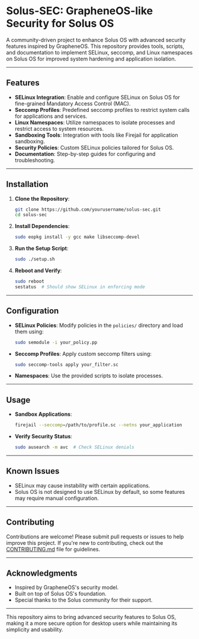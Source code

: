 # **Solus-SEC: GrapheneOS-like Security for Solus OS**

A community-driven project to enhance Solus OS with advanced security features inspired by GrapheneOS. This repository provides tools, scripts, and documentation to implement SELinux, seccomp, and Linux namespaces on Solus OS for improved system hardening and application isolation.

---

## **Features**

- **SELinux Integration**: Enable and configure SELinux on Solus OS for fine-grained Mandatory Access Control (MAC).
- **Seccomp Profiles**: Predefined seccomp profiles to restrict system calls for applications and services.
- **Linux Namespaces**: Utilize namespaces to isolate processes and restrict access to system resources.
- **Sandboxing Tools**: Integration with tools like Firejail for application sandboxing.
- **Security Policies**: Custom SELinux policies tailored for Solus OS.
- **Documentation**: Step-by-step guides for configuring and troubleshooting.

---

## **Installation**

1. **Clone the Repository**:
   ```bash
   git clone https://github.com/yourusername/solus-sec.git
   cd solus-sec
   ```

2. **Install Dependencies**:
   ```bash
   sudo eopkg install -y gcc make libseccomp-devel
   ```

3. **Run the Setup Script**:
   ```bash
   sudo ./setup.sh
   ```

4. **Reboot and Verify**:
   ```bash
   sudo reboot
   sestatus  # Should show SELinux in enforcing mode
   ```

---

## **Configuration**

- **SELinux Policies**: Modify policies in the ```policies/``` directory and load them using:
  ```bash
  sudo semodule -i your_policy.pp
  ```
- **Seccomp Profiles**: Apply custom seccomp filters using:
  ```bash
  sudo seccomp-tools apply your_filter.sc
  ```
- **Namespaces**: Use the provided scripts to isolate processes.

---

## **Usage**

- **Sandbox Applications**:
  ```bash
  firejail --seccomp=/path/to/profile.sc --netns your_application
  ```
- **Verify Security Status**:
  ```bash
  sudo ausearch -m avc  # Check SELinux denials
  ```

---

## **Known Issues**

- SELinux may cause instability with certain applications.
- Solus OS is not designed to use SELinux by default, so some features may require manual configuration.

---

## **Contributing**

Contributions are welcome! Please submit pull requests or issues to help improve this project. If you're new to contributing, check out the [CONTRIBUTING.md](CONTRIBUTING.md) file for guidelines.

---

## **Acknowledgments**

- Inspired by GrapheneOS's security model.
- Built on top of Solus OS's foundation.
- Special thanks to the Solus community for their support.

---

This repository aims to bring advanced security features to Solus OS, making it a more secure option for desktop users while maintaining its simplicity and usability.
